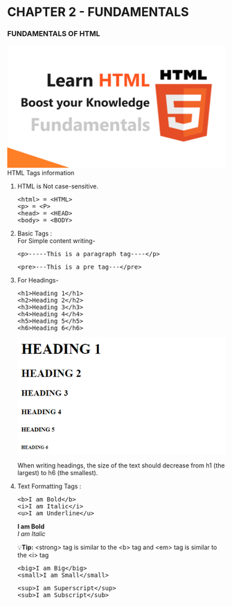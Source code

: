 # CHAPTER 2 - FUNDAMENTALS
### FUNDAMENTALS OF HTML

![Banner](https://github.com/Ninja-Vikash/Assets/blob/main/HTML%20Assets/HTML%20fundamentals.png)
HTML Tags information
<ol>
<li>HTML is Not case-sensitive.</li>
<pre>
&lthtml&gt = &ltHTML&gt
&ltp&gt = &ltP&gt
&lthead&gt = &ltHEAD&gt
&ltbody&gt = &ltBODY&gt
</pre>
<li>Basic Tags :</li>
For Simple content writing-
<pre>&ltp&gt-----This is a paragraph tag----&lt/p&gt</pre>
<pre>&ltpre&gt---This is a pre tag---&lt/pre&gt</pre>
<li>For Headings-</li>
<pre>
&lth1&gtHeading 1&lt/h1&gt
&lth2&gtHeading 2&lt/h2&gt
&lth3&gtHeading 3&lt/h3&gt
&lth4&gtHeading 4&lt/h4&gt
&lth5&gtHeading 5&lt/h5&gt
&lth6&gtHeading 6&lt/h6&gt
</pre>
  
![Heading](https://github.com/Ninja-Vikash/Assets/blob/main/HTML%20Assets/Headings.png)

<p>When writing headings, the size of the text should decrease from h1 (the largest) to h6 (the smallest).</p>
<li>Text Formatting Tags :</li>
<pre>
&ltb&gtI am Bold&lt/b&gt                  
&lti&gtI am Italic&lt/i&gt                
&ltu&gtI am Underline&lt/u&gt 
</pre>
<p><b>I am Bold</b><br><i>I am Italic</i></p>
<p>💡<b>Tip:</b> &ltstrong&gt tag is similar to the &ltb&gt tag and &ltem&gt tag is similar to the &lti&gt tag</p>
<pre>
&ltbig&gtI am Big&lt/big&gt
&ltsmall&gtI am Small&lt/small&gt
</pre>

<pre>
&ltsup&gtI am Superscript&lt/sup&gt
&ltsub&gtI am Subscript&lt/sub&gt
</pre>
</ol>
